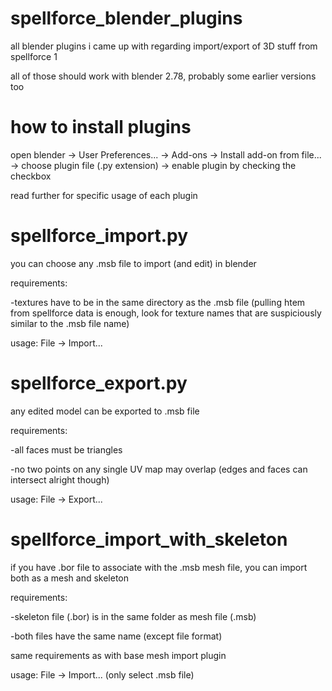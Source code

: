 # spellforce_blender_plugins
all blender plugins i came up with regarding import/export of 3D stuff from spellforce 1

all of those should work with blender 2.78, probably some earlier versions too

# how to install plugins
open blender -> User Preferences... -> Add-ons -> Install add-on from file... -> choose plugin file (.py extension) -> enable plugin by checking the checkbox

read further for specific usage of each plugin

# spellforce_import.py
you can choose any .msb file to import (and edit) in blender

requirements:

-textures have to be in the same directory as the .msb file (pulling htem from spellforce data is enough, look for texture names that are suspiciously similar to the .msb file name)

usage: File -> Import...

# spellforce_export.py
any edited model can be exported to .msb file

requirements:

-all faces must be triangles

-no two points on any single UV map may overlap (edges and faces can intersect alright though)

usage: File -> Export...

# spellforce_import_with_skeleton

if you have .bor file to associate with the .msb mesh file, you can import both as a mesh and skeleton

requirements:

-skeleton file (.bor) is in the same folder as mesh file (.msb)

-both files have the same name (except file format)

same requirements as with base mesh import plugin

usage: File -> Import... (only select .msb file)
